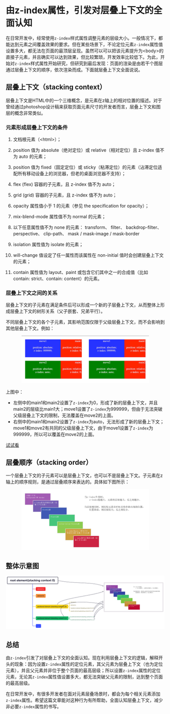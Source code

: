 # 由z-index属性，引发对层叠上下文的全面认知

在日常开发中，经常使用`z-index`样式属性调整元素的层级大小。一般情况下，都能达到元素之间覆盖效果的要求。但在某些场景下，不论定位元素`z-index`属性值设置多大，都无法在页面的最顶层呈现。虽然可以可以把该元素提升为\<body>的直接子元素，并且确实可以达到效果，但比较繁琐，开发效率比较低下。为此，开始对`z-index`样式属性开始研究，但研究到最后发现：页面的渲染是由若干个图层通过层叠上下文的顺序，依次渲染而成。下面就层叠上下文全面说说。

## 层叠上下文（stacking context）

层叠上下文是HTML中的一个三维概念，是元素在z轴上的相对位置的描述。对于曾经通过photoshop设计稿来获取页面元素尺寸的开发者而言，层叠上下文和图层的概念非常类似。

### 元素形成层叠上下文的条件

1. 文档根元素（\<html>）；

2. position 值为 absolute（绝对定位）或 relative（相对定位）且 z-index 值不为 auto 的元素；

3. position 值为 fixed（固定定位）或 sticky（粘滞定位）的元素（沾滞定位适配所有移动设备上的浏览器，但老的桌面浏览器不支持）；

4. flex (flex) 容器的子元素，且 z-index 值不为 auto；

5. grid (grid) 容器的子元素，且 z-index 值不为 auto；

6. opacity 属性值小于 1 的元素（参见 the specification for opacity）；

7. mix-blend-mode 属性值不为 normal 的元素；

8. 以下任意属性值不为 none 的元素：
transform、
filter、
backdrop-filter、
perspective、
clip-path、
mask / mask-image / mask-border

9. isolation 属性值为 isolate 的元素；

10. will-change 值设定了任一属性而该属性在 non-initial 值时会创建层叠上下文的元素；

11. contain 属性值为 layout、paint 或包含它们其中之一的合成值（比如 contain: strict、contain: content）的元素。

### 层叠上下文之间的关系

层叠上下文的子元素在满足条件后可以形成一个新的子层叠上下文，从而整体上形成层叠上下文的树形关系（父子嵌套、兄弟平行）。

不同层叠上下文的各个子元素，其影响范围仅限于父级层叠上下文，而不会影响到其他层叠上下文。例如：

<p align="center"><img src="./1.gif" width="80%"></p>

上图中：
- 左侧中的main1和main2设置了`z-index`为0，形成了新的层叠上下文，并且main2的层级比main1大；move1设置了`z-index`为999999，但由于无法突破父级层叠上下文的限制，无法覆盖在move2的上面。
- 右侧中的main1和main2设置了`z-index`为auto，无法形成了新的层叠上下文；move1和move2有共同的父级层叠上下文，由于move1设置了`z-index`为999999，所以可以覆盖在move2的上面。

[试试看](https://codepen.io/chinatjc/pen/xxJWMRP)

## 层叠顺序（stacking order）

一个层叠上下文的子元素可以是层叠上下文，也可以不是层叠上下文。子元素在z轴上的顺序规则，是通过层叠顺序来表达的。具体如下图所示：

<p align="center"><img src="./2.png" width="80%"></p>

## 整体示意图

<p align="center"><img src="./3.png"></p>

## 总结

由`z-index`引发了对层叠上下文的全面认知。现在利用层叠上下文的逻辑，解释开头的现象：因为设置`z-index`属性的定位元素，其父元素为层叠上下文（也为定位元素），并且父元素并非位于整个页面的最高层级；所以设置`z-index`属性的定位元素，无论其`z-index`属性值设置多大，都无法突破父元素的限制，达到整个页面的最高层级。

在日常开发中，有很多开发者在面对元素层叠场景时，都会为每个相关元素添加`z-index`属性。希望这篇文章能对这种行为有所帮助，全面认知层叠上下文，减少非必要`z-index`属性的书写。
